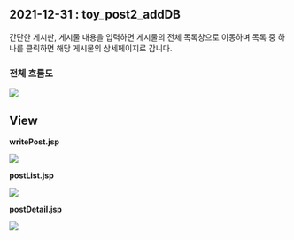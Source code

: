 <html>
  <body>
    <h2>2021-12-31 : toy_post2_addDB</h2>
    <p>간단한 게시판, 게시물 내용을 입력하면 게시물의 전체 목록창으로 이동하며 목록 중 하나를 클릭하면 해당 게시물의 상세페이지로 갑니다.</p>
    <h3>전체 흐름도</h3>
    <img src="https://user-images.githubusercontent.com/90567066/147808695-ae38ffc8-b6bc-4b8c-80db-20c9d84c57e2.jpg">
    <h2>View</h3>
    <p><b>writePost.jsp</b></p>
    <img src="https://user-images.githubusercontent.com/90567066/147808897-868f03f1-8eff-44c5-8fab-8d63f565c4bc.png">
    <br>
    <p><b>postList.jsp</b></p>
    <img src="https://user-images.githubusercontent.com/90567066/147809006-55a09579-1289-4c04-a2b5-0c8cd179b813.png">
    <br>
    <p><b>postDetail.jsp</b></p>
    <img src="https://user-images.githubusercontent.com/90567066/147809049-c075059f-5c51-4db7-8d2a-ae408d89d596.png">
  </body>
  </html>

